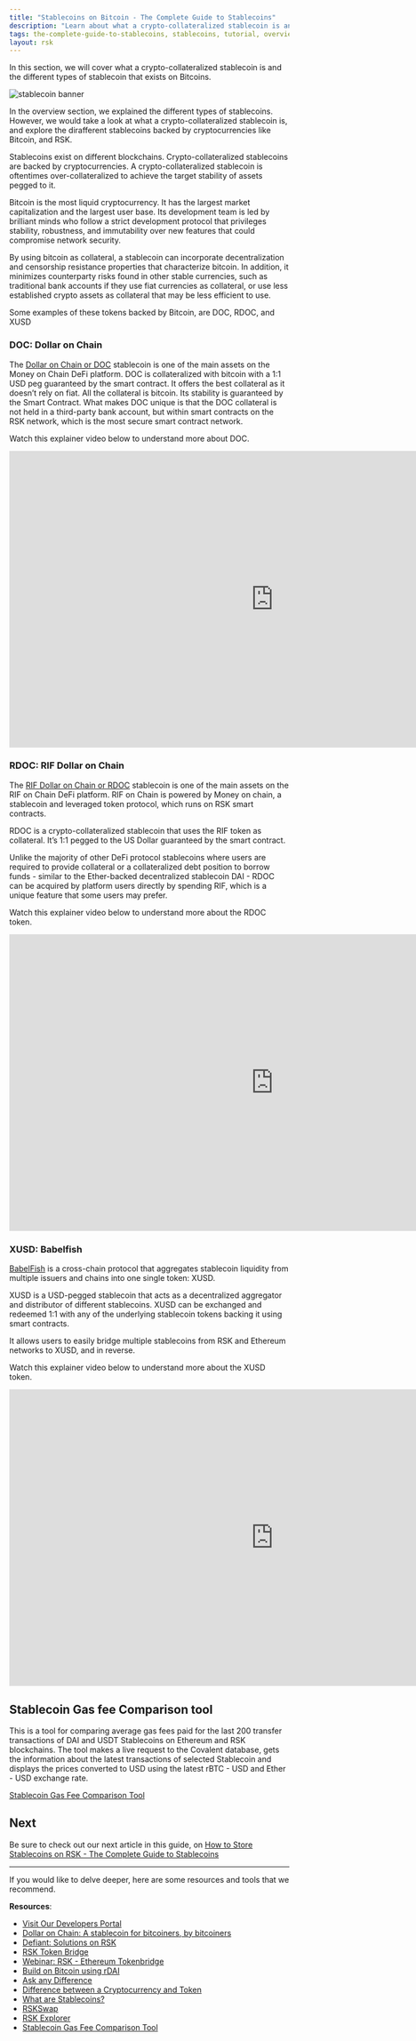```yaml
---
title: "Stablecoins on Bitcoin - The Complete Guide to Stablecoins"
description: "Learn about what a crypto-collateralized stablecoin is and the different types of stablecoin that exists on Bitcoins"
tags: the-complete-guide-to-stablecoins, stablecoins, tutorial, overview, guides, tokens, defiant, tokenbridge, cross-chain, bridge, web3, bitcoin, rsk, peer-to-peer, blockchain
layout: rsk
---
```


In this section, we will cover what a crypto-collateralized stablecoin is and the different types of stablecoin that exists on Bitcoins.

![stablecoin banner](/assets/img/guides/stablecoin/stablecoin-overview-banner.jpg)

In the overview section, we explained the different types of stablecoins. However, we would take a look at what a crypto-collateralized stablecoin is, and explore the dirafferent stablecoins backed by cryptocurrencies like Bitcoin, and RSK. 

Stablecoins exist on different blockchains. Crypto-collateralized stablecoins are backed by cryptocurrencies. A crypto-collateralized stablecoin is oftentimes over-collateralized to achieve the target stability of assets pegged to it. 

Bitcoin is the most liquid cryptocurrency. It has the largest market capitalization and the largest user base. Its development team is led by brilliant minds who follow a strict development protocol that privileges stability, robustness, and immutability over new features that could compromise network security.

By using bitcoin as collateral, a stablecoin can incorporate decentralization and censorship resistance properties that characterize bitcoin. In addition, it minimizes counterparty risks found in other stable currencies, such as traditional bank accounts if they use fiat currencies as collateral, or use less established crypto assets as collateral that may be less efficient to use.

Some examples of these tokens backed by Bitcoin, are DOC, RDOC, and XUSD

### DOC: Dollar on Chain

The [Dollar on Chain or DOC](https://moneyonchain.com/doc-bitcoin-backed-stablecoin/) stablecoin is one of the main assets on the Money on Chain DeFi platform. DOC is collateralized with bitcoin with a 1:1 USD peg guaranteed by the smart contract. It offers the best collateral as it doesn’t rely on fiat. All the collateral is bitcoin.  Its stability is guaranteed by the Smart Contract. What makes DOC unique is that the DOC collateral is not held in a third-party bank account, but within smart contracts on the RSK network, which is the most secure smart contract network.

Watch this explainer video below to understand more about DOC.

<div class="video-container">
  <iframe width="949" height="534" src="https://youtube.com/embed/pQmUsxrgfj8"   frameborder="0" allow="accelerometer; autoplay; encrypted-media; gyroscope; picture-in-picture" allowfullscreen></iframe>
</div>

### RDOC: RIF Dollar on Chain

The [RIF Dollar on Chain or RDOC](https://rifonchain.com/) stablecoin is one of the main assets on the RIF on Chain DeFi platform. RIF on Chain is powered by Money on chain, a stablecoin and leveraged token protocol, which runs on RSK smart contracts.

RDOC is a crypto-collateralized stablecoin that uses the RIF token as collateral. It’s 1:1 pegged to the US Dollar guaranteed by the smart contract.

Unlike the majority of other DeFi protocol stablecoins where users are required to provide collateral or a collateralized debt position to borrow funds - similar to the Ether-backed decentralized stablecoin DAI - RDOC can be acquired by platform users directly by spending RIF, which is a unique feature that some users may prefer.

Watch this explainer video below to understand more about the RDOC token.

<div class="video-container">
  <iframe width="949" height="534" src="https://youtube.com/embed/GskPs4v2zmQ"   frameborder="0" allow="accelerometer; autoplay; encrypted-media; gyroscope; picture-in-picture" allowfullscreen></iframe>
</div>

### XUSD: Babelfish

[BabelFish](https://babelfish.money/) is a cross-chain protocol that aggregates stablecoin liquidity from multiple issuers and chains into one single token: XUSD.

XUSD is a USD-pegged stablecoin that acts as a decentralized aggregator and distributor of different stablecoins. XUSD can be exchanged and redeemed 1:1 with any of the underlying stablecoin tokens backing it using smart contracts.

It allows users to easily bridge multiple stablecoins from RSK and Ethereum networks to XUSD, and in reverse.

Watch this explainer video below to understand more about the XUSD token.

<div class="video-container">
  <iframe width="949" height="534" src="https://youtube.com/embed/SyR8BnvwsWc"   frameborder="0" allow="accelerometer; autoplay; encrypted-media; gyroscope; picture-in-picture" allowfullscreen></iframe>
</div>

## Stablecoin Gas fee Comparison tool 

This is a tool for comparing average gas fees paid for the last 200 transfer transactions of DAI and USDT Stablecoins on Ethereum and RSK blockchains. The tool makes a live request to the Covalent database, gets the information about the latest transactions of selected Stablecoin and displays the prices converted to USD using the latest rBTC - USD and Ether - USD exchange rate.

[Stablecoin Gas Fee Comparison Tool](https:/stablecoins.rsk.co)

## Next

Be sure to check out our next article in this guide,
on [How to Store Stablecoins on RSK - The Complete Guide to Stablecoins](/guides/stablecoin/how-to-store-stablecoins/)

----

If you would like to delve deeper, here are some resources and tools that we recommend.

**Resources**:

- [Visit Our Developers Portal](https://github.com/rsksmart/devportal) 
- [Dollar on Chain: A stablecoin for bitcoiners, by bitcoiners](https://moneyonchain.com/blog/dollar-on-chain-chain-a-bitcoin-stablecoin-by-bitcoiners/)
- [Defiant: Solutions on RSK](https://developers.rsk.co/solutions/defiant/)
- [RSK Token Bridge](https://tokenbridge.rsk.co/)
- [Webinar: RSK - Ethereum Tokenbridge](https://youtu.be/3ZOvpLE3MvM)
- [Build on Bitcoin using rDAI](https://youtu.be/2yApyI9Zvu8)
- [Ask any Difference](https://askanydifference.com/)
- [Difference between a Cryptocurrency and Token](https://developers.rsk.co/kb/get-crypto-on-rsk/cryptocurrency-vs-token/)
- [What are Stablecoins?](https://youtu.be/JHzyQS1rc_s)
- [RSKSwap](https://app.rskswap.com/swap)
- [RSK Explorer](https://explorer.rsk.co/)
- [Stablecoin Gas Fee Comparison Tool](/guides/stablecoin/stablecoin-on-bitcoin/#stablecoin-gas-fee-comparison-tool)